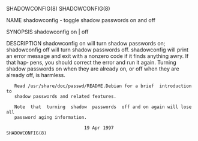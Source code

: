 SHADOWCONFIG(8)                                               SHADOWCONFIG(8)

NAME
       shadowconfig - toggle shadow passwords on and off

SYNOPSIS
       shadowconfig on | off

DESCRIPTION
       shadowconfig  on  will turn shadow passwords on; shadowconfig off will
       turn shadow passwords off. shadowconfig will print  an  error  message
       and  exit  with a nonzero code if it finds anything awry. If that hap‐
       pens, you should correct the error and run it  again.  Turning  shadow
       passwords  on  when  they are already on, or off when they are already
       off, is harmless.

       Read /usr/share/doc/passwd/README.Debian for a brief  introduction  to
       shadow passwords and related features.

       Note  that  turning  shadow  passwords  off and on again will lose all
       password aging information.

                                 19 Apr 1997                  SHADOWCONFIG(8)
